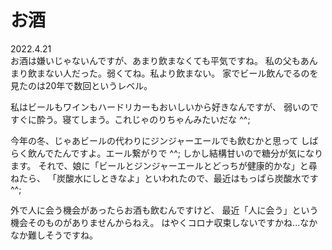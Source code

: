 # お酒

2022.4.21<br />
お酒は嫌いじゃないんですが、あまり飲まなくても平気ですね。
私の父もあんまり飲まない人だった。弱くてね。私より飲まない。
家でビール飲んでるのを見たのは20年で数回というレベル。

私はビールもワインもハードリカーもおいしいから好きなんですが、
弱いのですぐに酔う。寝てしまう。これじゃのりちゃんみたいだな ^^;

今年の冬、じゃあビールの代わりにジンジャーエールでも飲むかと思って
しばらく飲んでたんですよ。エール繋がりで ^^;
しかし結構甘いので糖分が気になります。
それで、娘に「ビールとジンジャーエールとどっちが健康的かな」と尋ねたら、
「炭酸水にしときなよ」といわれたので、最近はもっぱら炭酸水です ^^;

外で人に会う機会があったらお酒も飲むんですけど、
最近「人に会う」という機会そのものがありませんからねえ。
はやくコロナ収束しないですかね...なかなか難しそうですね。
